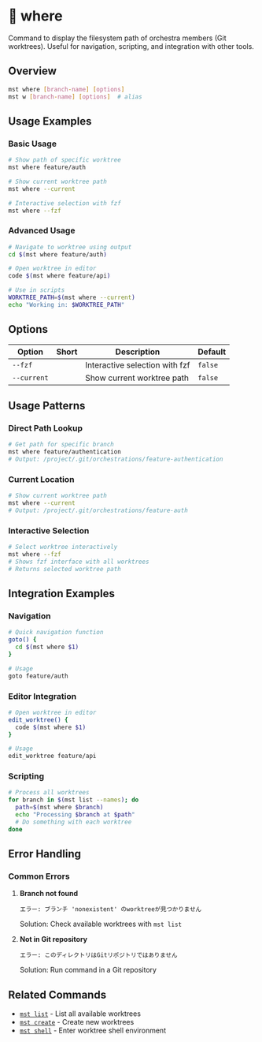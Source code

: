 # 🔸 where

Command to display the filesystem path of orchestra members (Git worktrees). Useful for navigation, scripting, and integration with other tools.

## Overview

```bash
mst where [branch-name] [options]
mst w [branch-name] [options]  # alias
```

## Usage Examples

### Basic Usage

```bash
# Show path of specific worktree
mst where feature/auth

# Show current worktree path
mst where --current

# Interactive selection with fzf
mst where --fzf
```

### Advanced Usage

```bash
# Navigate to worktree using output
cd $(mst where feature/auth)

# Open worktree in editor
code $(mst where feature/api)

# Use in scripts
WORKTREE_PATH=$(mst where --current)
echo "Working in: $WORKTREE_PATH"
```

## Options

| Option | Short | Description | Default |
|--------|-------|-------------|---------|
| `--fzf` | | Interactive selection with fzf | `false` |
| `--current` | | Show current worktree path | `false` |

## Usage Patterns

### Direct Path Lookup

```bash
# Get path for specific branch
mst where feature/authentication
# Output: /project/.git/orchestrations/feature-authentication
```

### Current Location

```bash
# Show current worktree path
mst where --current
# Output: /project/.git/orchestrations/feature-auth
```

### Interactive Selection

```bash
# Select worktree interactively
mst where --fzf
# Shows fzf interface with all worktrees
# Returns selected worktree path
```

## Integration Examples

### Navigation

```bash
# Quick navigation function
goto() {
  cd $(mst where $1)
}

# Usage
goto feature/auth
```

### Editor Integration

```bash
# Open worktree in editor
edit_worktree() {
  code $(mst where $1)
}

# Usage
edit_worktree feature/api
```

### Scripting

```bash
# Process all worktrees
for branch in $(mst list --names); do
  path=$(mst where $branch)
  echo "Processing $branch at $path"
  # Do something with each worktree
done
```

## Error Handling

### Common Errors

1. **Branch not found**
   ```
   エラー: ブランチ 'nonexistent' のworktreeが見つかりません
   ```
   Solution: Check available worktrees with `mst list`

2. **Not in Git repository**
   ```
   エラー: このディレクトリはGitリポジトリではありません
   ```
   Solution: Run command in a Git repository

## Related Commands

- [`mst list`](./list.md) - List all available worktrees
- [`mst create`](./create.md) - Create new worktrees
- [`mst shell`](./shell.md) - Enter worktree shell environment